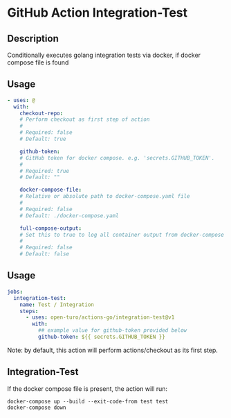 # GitHub Action Integration-Test

<!-- prettier-ignore-start -->
<!-- action-docs-description source="action.yaml" -->
## Description

Conditionally executes golang integration tests via docker, if docker compose file is found
<!-- action-docs-description source="action.yaml" -->

<!-- action-docs-usage source="action.yaml" -->
## Usage

```yaml
- uses: @
  with:
    checkout-repo:
    # Perform checkout as first step of action
    #
    # Required: false
    # Default: true

    github-token:
    # GitHub token for docker compose. e.g. 'secrets.GITHUB_TOKEN'.
    #
    # Required: true
    # Default: ""

    docker-compose-file:
    # Relative or absolute path to docker-compose.yaml file
    #
    # Required: false
    # Default: ./docker-compose.yaml

    full-compose-output:
    # Set this to true to log all container output from docker-compose
    #
    # Required: false
    # Default: false
```
<!-- action-docs-usage source="action.yaml" -->

## Usage

```yaml
jobs:
  integration-test:
    name: Test / Integration
    steps:
      - uses: open-turo/actions-go/integration-test@v1
        with:
          ## example value for github-token provided below
          github-token: ${{ secrets.GITHUB_TOKEN }}
```

Note: by default, this action will perform actions/checkout as its first step.

## Integration-Test

If the docker compose file is present, the action will run:

```shell
docker-compose up --build --exit-code-from test test
docker-compose down
```
<!-- prettier-ignore-end -->
